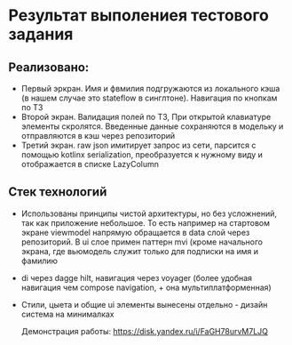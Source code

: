 # Результат выполениея тестового задания

## Реализовано:
- Первый эркран. Имя и фвмилия подгружаются из локального кэша (в нашем случае это stateflow в синглтоне). Навигация по кнопкам по ТЗ
- Второй экран. Валидация полей по ТЗ, При открытой клавиатуре элементы скролятся. Введенные данные сохраняются в модельку и отправляются в кэш через репозиторий
- Третий экран. raw json имитирует запрос из сети, парсится с помощью kotlinx serialization, преобразуется к нужному виду и отображается в списке LazyColumn

## Стек технологий
- Использованы принципы чистой архитектуры, но без усложнений, так как приложение небольшое. То есть например на стартовом экране viewmodel напрямую обращается в data слой через репозиторий. В ui слое примен паттерн mvi (кроме начального экрана, где вьюмодель служит только для подписки на имя и фамилию
- di через dagge hilt, навигация через voyager (более удобная навигация чем compose navigation, + она мультиплатформенная)
- Стили, цыета и общие ui элементы вынесены отдельно - дизайн система на минималках

  Демонстрация работы: https://disk.yandex.ru/i/FaGH78urvM7LJQ
  
